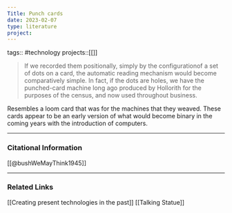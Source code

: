 ```yaml
---
Title: Punch cards
date: 2023-02-07
type: literature
project:
---
```

tags:: #technology 
projects::[[]]

> If we recorded them positionally, simply by the configurationof a set of dots on a card, the automatic reading mechanism would become comparatively simple. In fact, if the dots are holes, we have the punched-card machine long ago produced by Hollorith for the purposes of the census, and now used throughout business.

Resembles a loom card that was for the machines that they weaved. These cards appear to be an early version of what would become binary in the coming years with the introduction of computers.

---
### Citational Information

[[@bushWeMayThink1945]]

---

### Related Links

[[Creating present technologies in the past]]
[[Talking Statue]]